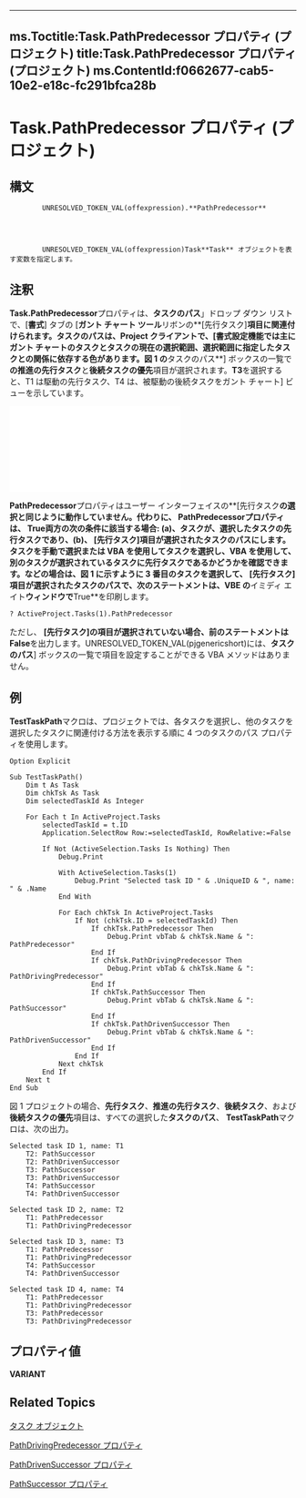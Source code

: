 
---
ms.Toctitle:Task.PathPredecessor プロパティ (プロジェクト)
title:Task.PathPredecessor プロパティ (プロジェクト)
ms.ContentId:f0662677-cab5-10e2-e18c-fc291bfca28b
---
# Task.PathPredecessor プロパティ (プロジェクト)





## 構文

            UNRESOLVED_TOKEN_VAL(offexpression).**PathPredecessor**




            UNRESOLVED_TOKEN_VAL(offexpression)Task**Task** オブジェクトを表す変数を指定します。



## 注釈
**Task.PathPredecessor**プロパティは、**タスクのパス**」ドロップ ダウン リストで、[**書式**] タブの [**ガント チャート ツール**リボンの**[先行タスク]**項目に関連付けられます。タスクのパスは、Project クライアントで、[書式設定機能では主にガント チャートのタスクとタスクの現在の選択範囲、選択範囲に指定したタスクとの関係に依存する色があります。図 1 の**タスクのパス**] ボックスの一覧で**の推進の先行タスク**と**後続タスクの優先**項目が選択されます。**T3**を選択すると、T1 は駆動の先行タスク、T4 は、被駆動の後続タスクをガント チャート] ビューを示しています。

![図 1 です。タスク パス プロパティを使用してタスクを強調表示するのには](b2a3e849-e431-453c-a522-1bcaef49982c.md)




**PathPredecessor**プロパティはユーザー インターフェイスの**[先行タスク**の選択と同じように動作していません。代わりに、 **PathPredecessor**プロパティは、 **True**両方の次の条件に該当する場合: (a)、タスクが、選択したタスクの先行タスクであり、(b)、 **[先行タスク]**項目が選択された**タスクのパス**にします。タスクを手動で選択または VBA を使用してタスクを選択し、VBA を使用して、別のタスクが選択されているタスクに先行タスクであるかどうかを確認できます。などの場合は、図 1 に示すように 3 番目のタスクを選択して、 **[先行タスク]**項目が選択された**タスクのパス**で、次のステートメントは、VBE の**イミディ エイト**ウィンドウで**True**を印刷します。

```vba
? ActiveProject.Tasks(1).PathPredecessor
```




ただし、 **[先行タスク]**の項目が選択されていない場合、前のステートメントは**False**を出力します。UNRESOLVED_TOKEN_VAL(pjgenericshort)には、**タスクのパス**] ボックスの一覧で項目を設定することができる VBA メソッドはありません。



## 例
**TestTaskPath**マクロは、プロジェクトでは、各タスクを選択し、他のタスクを選択したタスクに関連付ける方法を表示する順に 4 つのタスクのパス プロパティを使用します。

```vba
Option Explicit

Sub TestTaskPath()
    Dim t As Task
    Dim chkTsk As Task
    Dim selectedTaskId As Integer
    
    For Each t In ActiveProject.Tasks
        selectedTaskId = t.ID
        Application.SelectRow Row:=selectedTaskId, RowRelative:=False
            
        If Not (ActiveSelection.Tasks Is Nothing) Then
            Debug.Print
            
            With ActiveSelection.Tasks(1)
                Debug.Print "Selected task ID " & .UniqueID & ", name: " & .Name
            End With
                        
            For Each chkTsk In ActiveProject.Tasks
                If Not (chkTsk.ID = selectedTaskId) Then
                    If chkTsk.PathPredecessor Then
                        Debug.Print vbTab & chkTsk.Name & ": PathPredecessor"
                    End If
                    If chkTsk.PathDrivingPredecessor Then
                        Debug.Print vbTab & chkTsk.Name & ": PathDrivingPredecessor"
                    End If
                    If chkTsk.PathSuccessor Then
                        Debug.Print vbTab & chkTsk.Name & ": PathSuccessor"
                    End If
                    If chkTsk.PathDrivenSuccessor Then
                        Debug.Print vbTab & chkTsk.Name & ": PathDrivenSuccessor"
                    End If
                End If
            Next chkTsk
        End If
    Next t
End Sub
```




図 1 プロジェクトの場合、**先行タスク**、**推進の先行タスク**、**後続タスク**、および**後続タスクの優先**項目は、すべての選択した**タスクのパス**、 **TestTaskPath**マクロは、次の出力。

```sourcecode
Selected task ID 1, name: T1
    T2: PathSuccessor
    T2: PathDrivenSuccessor
    T3: PathSuccessor
    T3: PathDrivenSuccessor
    T4: PathSuccessor
    T4: PathDrivenSuccessor

Selected task ID 2, name: T2
    T1: PathPredecessor
    T1: PathDrivingPredecessor

Selected task ID 3, name: T3
    T1: PathPredecessor
    T1: PathDrivingPredecessor
    T4: PathSuccessor
    T4: PathDrivenSuccessor

Selected task ID 4, name: T4
    T1: PathPredecessor
    T1: PathDrivingPredecessor
    T3: PathPredecessor
    T3: PathDrivingPredecessor
```




## プロパティ値
**VARIANT**



## Related Topics

[タスク オブジェクト](bc6bb4a5-95a6-9d1f-3e28-92b9548a544a.md)

[PathDrivingPredecessor プロパティ](c78f744e-ed0d-8923-fb01-a0e40a14726f.md)

[PathDrivenSuccessor プロパティ](ec77b34e-a98c-142e-14ba-868ff93deaad.md)

[PathSuccessor プロパティ](827bf575-d93b-9959-c664-625c0e199699.md)




